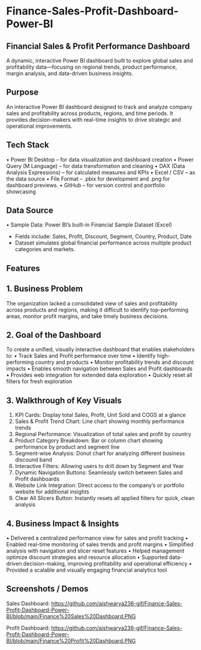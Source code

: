 # Finance-Sales-Profit-Dashboard-Power-BI

## Financial Sales & Profit Performance Dashboard
A dynamic, interactive Power BI dashboard built to explore global sales and profitability data—focusing on regional trends, product performance, margin analysis, and data-driven business insights.

## Purpose
An interactive Power BI dashboard designed to track and analyze company sales and profitability across products, regions, and time periods. It provides decision-makers with real-time insights to drive strategic and operational improvements.

## Tech Stack
•	Power BI Desktop – for data visualization and dashboard creation
•	Power Query (M Language) – for data transformation and cleaning
•	DAX (Data Analysis Expressions) – for calculated measures and KPIs
•	Excel / CSV – as the data source
•	File Format – .pbix for development and .png for dashboard previews.
•	GitHub – for version control and portfolio showcasing

## Data Source
•	Sample Data: Power BI’s built-in Financial Sample Dataset (Excel)
-  Fields include: Sales, Profit, Discount, Segment, Country, Product, Date
-	Dataset simulates global financial performance across multiple product categories and markets.

## Features
## 1. Business Problem
The organization lacked a consolidated view of sales and profitability across products and regions, making it difficult to identify top-performing areas, monitor profit margins, and take timely business decisions.

## 2. Goal of the Dashboard
To create a unified, visually interactive dashboard that enables stakeholders to:
• Track Sales and Profit performance over time
• Identify high-performing country and products
• Monitor profitability trends and discount impacts
• Enables smooth navigation between Sales and Profit dashboards
• Provides web integration for extended data exploration
• Quickly reset all filters for fresh exploration

## 3. Walkthrough of Key Visuals
1.	KPI Cards: Display total Sales, Profit, Unit Sold and COGS at a glance
2.	Sales & Profit Trend Chart: Line chart showing monthly performance trends
3.	Regional Performance: Visualization of total sales and profit by country
4.	Product Category Breakdown: Bar or column chart showing performance by product and segment line
5.	Segment-wise Analysis: Donut chart for analyzing different business discound band
7.	Interactive Filters: Allowing users to drill down by Segment and Year
8.	Dynamic Navigation Buttons: Seamlessly switch between Sales and Profit dashboards
9.  Website Link Integration: Direct access to the company’s or portfolio website for additional insights
10. Clear All Slicers Button: Instantly resets all applied filters for quick, clean analysis

## 4. Business Impact & Insights
•	Delivered a centralized performance view for sales and profit tracking
•	Enabled real-time monitoring of sales trends and profit margins
•	Simplified analysis with navigation and slicer reset features
•	Helped management optimize discount strategies and resource allocation
•	Supported data-driven decision-making, improving profitability and operational efficiency
•	Provided a scalable and visually engaging financial analytics tool

## Screenshots / Demos
Sales Dashboard:
https://github.com/aishwarya236-gif/Finance-Sales-Profit-Dashboard-Power-BI/blob/main/Finance%20Sales%20Dashboard.PNG

Profit Dashboard:
https://github.com/aishwarya236-gif/Finance-Sales-Profit-Dashboard-Power-BI/blob/main/Finance%20Profit%20Dashboard.PNG





   





